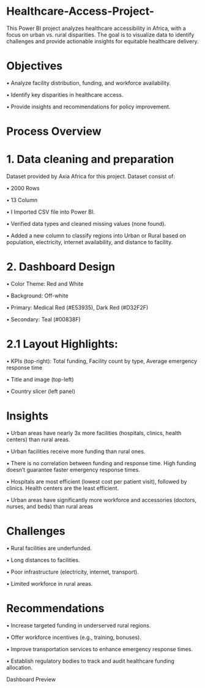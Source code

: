 # Healthcare-Access-Project-
This Power BI project analyzes healthcare accessibility in Africa, with a focus on urban vs. rural disparities. The goal is to visualize data to identify challenges and provide actionable insights for equitable healthcare delivery.
# Objectives
• Analyze facility distribution, funding, and workforce availability.

• Identify key disparities in healthcare access.

• Provide insights and recommendations for policy improvement.


# Process Overview 

# 1. Data cleaning and preparation 
   Dataset provided by Axia Africa for this project. Dataset consist of:
   
• 2000 Rows

• 13 Column

• I Imported CSV file into Power BI.

• Verified data types and cleaned missing values (none found).

• Added a new column to classify regions into Urban or Rural based on population, electricity, internet availability, and distance to facility.

# 2. Dashboard Design
• Color Theme: Red and White

• Background: Off-white

• Primary: Medical Red (#E53935), Dark Red (#D32F2F)

• Secondary: Teal (#00838F)

# 2.1 Layout Highlights:

• KPIs (top-right): Total funding, Facility count by type, Average emergency response time

• Title and image (top-left)

• Country slicer (left panel)

# Insights
• Urban areas have nearly 3x more facilities (hospitals, clinics, health centers) than rural areas.

• Urban facilities receive more funding than rural ones.

• There is no correlation between funding and response time. High funding doesn’t guarantee faster emergency response times.

• Hospitals are most efficient (lowest cost per patient visit), followed by clinics. Health centers are the least efficient.

• Urban areas have significantly more workforce and accessories (doctors, nurses, and beds) than rural areas


# Challenges 

• Rural facilities are underfunded.

• Long distances to facilities.

• Poor infrastructure (electricity, internet, transport).

• Limited workforce in rural areas.

# Recommendations 

• Increase targeted funding in underserved rural regions.

• Offer workforce incentives (e.g., training, bonuses).

• Improve transportation services to enhance emergency response times.

• Establish regulatory bodies to track and audit healthcare funding allocation.

Dashboard Preview
